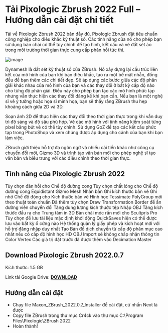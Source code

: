 # Tải Pixologic Zbrush 2022 Full – Hướng dẫn cài đặt chi tiết
Tải về Pixologic Zbrush 2022 bản đầy đủ, Pixologic Zbrush đặt tiêu chuẩn công nghiệp cho điêu khắc kỹ thuật số. Các tính năng của nó cho phép bạn sử dụng bàn chải có thể tùy chỉnh để tạo hình, kết cấu và vẽ đất sét ảo trong môi trường thời gian thực cung cấp phản hồi tức thì.

![image](https://github.com/user-attachments/assets/1f346bc1-d5fb-4e97-8d3b-d880514b522c)

Dynamesh là đất sét kỹ thuật số của ZBrush. Nó xây dựng lại cấu trúc liên kết của mô hình của bạn khi bạn điêu khắc, tạo ra một bề mặt nhẵn, đồng đều để bạn thêm các chi tiết đẹp. Sẽ áp dụng các bước giữa các độ phân giải khác nhau của mô hình của bạn và các thay đổi ở bất kỳ cấp độ nào cho từng độ phân giải. Điều này cho phép bạn tạo các mô hình phức tạp nhưng vẫn thực hiện các thay đổi đáng kể khi bạn cần. Nếu bạn là một nghệ sĩ vẽ ý tưởng hoặc họa sĩ minh họa, bạn sẽ thấy rằng ZBrush thu hẹp khoảng cách giữa 2D và 3D.

Soạn ảnh 2D để thực hiện các thay đổi theo thời gian thực trong khi vẫn duy trì độ sáng và độ sâu phù hợp. Vẽ các mô hình với tính năng kiểm soát từng pixel bằng bút vẽ có thể tùy chỉnh. Sử dụng GoZ để tạo các kết cấu phức tạp trong PhotoShop và xem chúng được áp dụng cho cảnh của bạn khi bạn làm việc.

ZBrush giới thiệu hỗ trợ đa ngôn ngữ và nhiều cải tiến khác như công cụ chuyển đổi mới, Gizmo 3D và trình tạo văn bản mới cho phép nghệ sĩ tạo văn bản và biểu trưng với các điều chỉnh theo thời gian thực.

## Tính năng của Pixologic Zbrush 2022
Tùy chọn đàn hồi cho Chế độ đường cong
Tùy chọn chất lỏng cho Chế độ đường cong
Equidistant Gizmo Mesh Nhân bản
Ghi kích thước bản vẽ
Ghi nhớ Chế độ động cho Kích thước bản vẽ
Hình học Tessimate
PolyGroup mới theo thuật toán chuẩn
Đã thêm tùy chọn Draw Transformation Border để ẩn đường viền chuyển đổi
Tăng dung lượng kích thước tệp Nhập OBJ
Tăng kích thước đầu ra cho Trung tâm in 3D
Bàn chải móc rắn mới cho Scultpris Pro
Tùy chọn để lưu tài liệu mặc định khởi động
QuickSaves hiện có thể được lưu vào bất kỳ ổ cứng nào
Hệ thống quản lý giấy phép và kích hoạt mới với hỗ trợ đăng nhập duy nhất
Tạo Bản đồ dịch chuyển từ cấp độ phân mục cao nhất nếu có cấp độ hình học HD
OBJ Import sẽ không chấp nhận thông tin Color Vertex
Các giá trị đặt trước đã được thêm vào Decimation Master
## Download Pixologic Zbrush 2022.0.7

Kích thước: 1.5 GB

Link tải Google Drive: [**DOWNLOAD**](https://isangtao.com/pixologic-zbrush-2022-huong-dan-cai-dat-chi-tiet/)

## Hướng dẫn cài đặt
- Chạy file Maxon_ZBrush_2022.0.7_Installer để cài đặt, cứ nhấn Next là được
- Copy file ZBrush trong thư mục Cr4ck vào thư mục C:\Program Files\Pixologic\ZBrush 2022
- Hoàn thành!

